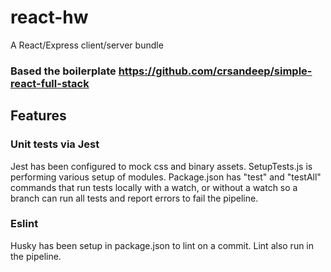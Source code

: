 # react-hw
A React/Express client/server bundle

### Based the boilerplate https://github.com/crsandeep/simple-react-full-stack


## Features

### Unit tests via Jest
Jest has been configured to mock css and binary assets.  SetupTests.js is performing various setup of modules.  Package.json has "test" and "testAll" commands that run tests locally with a watch, or without a watch so a branch can run all tests and report errors to fail the pipeline.

### Eslint
Husky has been setup in package.json to lint on a commit.  Lint also run in the pipeline.
